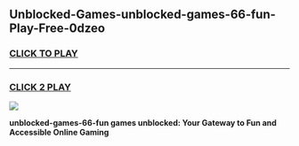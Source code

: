 
## Unblocked-Games-unblocked-games-66-fun-Play-Free-0dzeo
<h3>
<a href="https://clearcache.space/e2bc6b?title=unblocked-games-66-fun&ref=21A">CLICK TO PLAY</a></h3>
<hr>

<h3>
<a href="https://clearcache.space/e2bc6b?title=unblocked-games-66-fun&ref=21A">CLICK 2 PLAY</a>
  
</h3>

<a href="https://clearcache.space/e2bc6b?title=unblocked-games-66-fun&ref=21A"><img src="https://clearcache.store/games.png"></a>


**unblocked-games-66-fun games unblocked: Your Gateway to Fun and Accessible Online Gaming**
